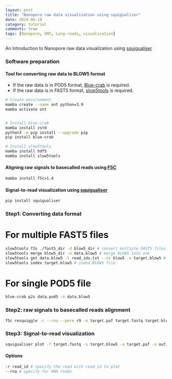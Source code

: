 ```yaml
---
layout: post
title: "Nanopore raw data visualization using squigualiser"
date: 2024-06-18
category: tutorial
comments: true
tags: [Nanopore, ONT, Long-reads, visualization]
---
```


An Introduction to Nanopore raw data visualization using [squigualiser](https://hiruna72.github.io/squigualiser/)

<!--more-->

### Software preparation

#### Tool for converting raw data to BLOW5 format
* If the raw data is in POD5 format, [Blue-crab](https://github.com/Psy-Fer/blue-crab) is required.
* If the raw data is in FAST5 format, [slow5tools](https://hasindu2008.github.io/slow5tools/) is required.

```bash
# Create environment
mamba create --name ont python=3.9
mamba activate ont


# Install blue-crab
mamba install zstd
python3 -m pip install --upgrade pip
pip install blue-crab

# Install slow5tools
mamba install hdf5
mamba install slow5tools
```

#### Aligning raw signals to basecalled reads using [F5C](https://github.com/hasindu2008/f5c)

```bash
mamba install f5c=1.4

```

#### Signal-to-read visualization using [squigualiser](https://github.com/hiruna72/squigualiser/)

```bash
pip install squigualiser
```

### Step1: Converting data format

# For multiple FAST5 files

```bash
slow5tools f2s ./fast5_dir -d blow5_dir # convert multiple FAST5 files to multiple BLOW5 files
slow5tools merge blow5_dir -o data.blow5 # merge BLOW5 into one
slow5tools get data.blow5 -l read_ids.txt --to blow5 -o target.blow5 # extract records from a blow5 file based on a list of read ids
slow5tools index target.blow5 # index BLOW5 file
```

# For single POD5 file

```bash
blue-crab p2s data.pod5 -o data.blow5
```

### Step2: raw signals to basecalled reads alignment

```bash
f5c resquiggle -c --rna --pore r9 -o target.paf target.fastq target.blow5
```

### Step3: Signal-to-read visualization

```bash
squigualiser plot -f target.fastq -s target.blow5 -a target.paf -o out_dir --save_svg

```

#### Options

```bash
-r read_id # specify the read with read_id to plot
--rna # specify for RNA reads
```

